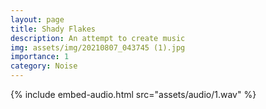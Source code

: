 ```yaml
---
layout: page
title: Shady Flakes
description: An attempt to create music
img: assets/img/20210807_043745 (1).jpg
importance: 1
category: Noise
---
```



{% include embed-audio.html src="assets/audio/1.wav" %}







